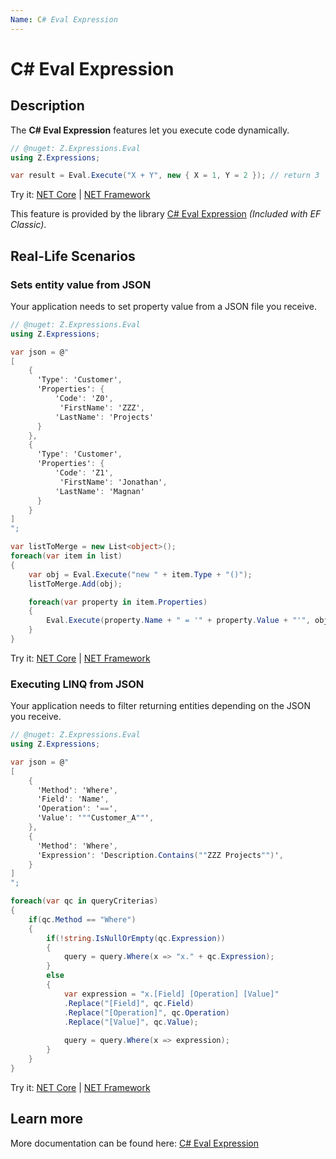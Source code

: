 ```yaml
---
Name: C# Eval Expression
---
```


# C# Eval Expression

## Description
The **C# Eval Expression** features let you execute code dynamically.

```csharp
// @nuget: Z.Expressions.Eval
using Z.Expressions;

var result = Eval.Execute("X + Y", new { X = 1, Y = 2 }); // return 3
```
Try it: [NET Core](https://dotnetfiddle.net/9cFh2u) | [NET Framework](https://dotnetfiddle.net/W9TwcP)

This feature is provided by the library [C# Eval Expression](https://eval-expression.net/) _(Included with EF Classic)_.

## Real-Life Scenarios

### Sets entity value from JSON
Your application needs to set property value from a JSON file you receive.

```csharp
// @nuget: Z.Expressions.Eval
using Z.Expressions;

var json = @"
[
    {
      'Type': 'Customer',
      'Properties': {
          'Code': 'Z0',
           'FirstName': 'ZZZ',
          'LastName': 'Projects'
      }
    },
    {
      'Type': 'Customer',
      'Properties': {
          'Code': 'Z1',
           'FirstName': 'Jonathan',
          'LastName': 'Magnan'
      }
    }
]
";

var listToMerge = new List<object>();
foreach(var item in list)
{
    var obj = Eval.Execute("new " + item.Type + "()");
    listToMerge.Add(obj);

    foreach(var property in item.Properties)
    {
        Eval.Execute(property.Name + " = '" + property.Value + "'", obj);
    }
}
```
Try it: [NET Core](https://dotnetfiddle.net/LHqZ3a) | [NET Framework](https://dotnetfiddle.net/2sAvrj)

### Executing LINQ from JSON
Your application needs to filter returning entities depending on the JSON you receive.

```csharp
// @nuget: Z.Expressions.Eval
using Z.Expressions;

var json = @"
[
    {
      'Method': 'Where',
      'Field': 'Name',
      'Operation': '==',
      'Value': '""Customer_A""',
    },
    {
      'Method': 'Where',
      'Expression': 'Description.Contains(""ZZZ Projects"")',
    }
]
";

foreach(var qc in queryCriterias)
{
    if(qc.Method == "Where") 
    {
        if(!string.IsNullOrEmpty(qc.Expression))
        {
            query = query.Where(x => "x." + qc.Expression);
        }
        else
        {
            var expression = "x.[Field] [Operation] [Value]"
            .Replace("[Field]", qc.Field)
            .Replace("[Operation]", qc.Operation)
            .Replace("[Value]", qc.Value);
            
            query = query.Where(x => expression);
        }
    }
}
```
Try it: [NET Core](https://dotnetfiddle.net/kyBknY) | [NET Framework](https://dotnetfiddle.net/UptHy0)

## Learn more

More documentation can be found here: [C# Eval Expression](https://eval-expression.net/)
